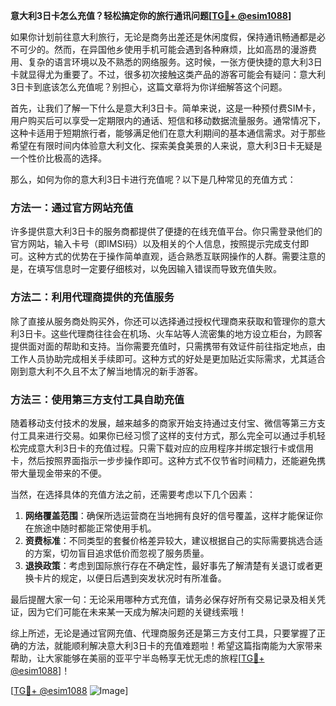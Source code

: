**意大利3日卡怎么充值？轻松搞定你的旅行通讯问题[[TG💪+ @esim1088](https://t.me/s/esim1088)]**

如果你计划前往意大利旅行，无论是商务出差还是休闲度假，保持通讯畅通都是必不可少的。然而，在异国他乡使用手机可能会遇到各种麻烦，比如高昂的漫游费用、复杂的语言环境以及不熟悉的网络服务。这时候，一张方便快捷的意大利3日卡就显得尤为重要了。不过，很多初次接触这类产品的游客可能会有疑问：意大利3日卡到底该怎么充值呢？别担心，这篇文章将为你详细解答这个问题。

首先，让我们了解一下什么是意大利3日卡。简单来说，这是一种预付费SIM卡，用户购买后可以享受一定期限内的通话、短信和移动数据流量服务。通常情况下，这种卡适用于短期旅行者，能够满足他们在意大利期间的基本通信需求。对于那些希望在有限时间内体验意大利文化、探索美食美景的人来说，意大利3日卡无疑是一个性价比极高的选择。

那么，如何为你的意大利3日卡进行充值呢？以下是几种常见的充值方式：

### 方法一：通过官方网站充值

许多提供意大利3日卡的服务商都提供了便捷的在线充值平台。你只需登录他们的官方网站，输入卡号（即IMSI码）以及相关的个人信息，按照提示完成支付即可。这种方式的优势在于操作简单直观，适合熟悉互联网操作的人群。需要注意的是，在填写信息时一定要仔细核对，以免因输入错误而导致充值失败。

### 方法二：利用代理商提供的充值服务

除了直接从服务商处购买外，你还可以选择通过授权代理商来获取和管理你的意大利3日卡。这些代理商往往会在机场、火车站等人流密集的地方设立柜台，为顾客提供面对面的帮助和支持。当你需要充值时，只需携带有效证件前往指定地点，由工作人员协助完成相关手续即可。这种方式的好处是更加贴近实际需求，尤其适合刚到意大利不久且不太了解当地情况的新手游客。

### 方法三：使用第三方支付工具自助充值

随着移动支付技术的发展，越来越多的商家开始支持通过支付宝、微信等第三方支付工具来进行交易。如果你已经习惯了这样的支付方式，那么完全可以通过手机轻松完成意大利3日卡的充值过程。只需下载对应的应用程序并绑定银行卡或信用卡，然后按照界面指示一步步操作即可。这种方式不仅节省时间精力，还能避免携带大量现金带来的不便。

当然，在选择具体的充值方法之前，还需要考虑以下几个因素：

1. **网络覆盖范围**：确保所选运营商在当地拥有良好的信号覆盖，这样才能保证你在旅途中随时都能正常使用手机。
2. **资费标准**：不同类型的套餐价格差异较大，建议根据自己的实际需要挑选合适的方案，切勿盲目追求低价而忽视了服务质量。
3. **退换政策**：考虑到国际旅行存在不确定性，最好事先了解清楚有关退订或者更换卡片的规定，以便日后遇到突发状况时有所准备。

最后提醒大家一句：无论采用哪种方式充值，请务必保存好所有交易记录及相关凭证，因为它们可能在未来某一天成为解决问题的关键线索哦！

综上所述，无论是通过官网充值、代理商服务还是第三方支付工具，只要掌握了正确的方法，就能顺利解决意大利3日卡的充值难题啦！希望这篇指南能为大家带来帮助，让大家能够在美丽的亚平宁半岛畅享无忧无虑的旅程[[TG💪+ @esim1088](https://t.me/s/esim1088)]！

[[TG💪+ @esim1088](https://t.me/s/esim1088) ![Image](https://i.postimg.cc/4NQfJmqS/Snipaste-2025-05-13-00-14-12.png)]